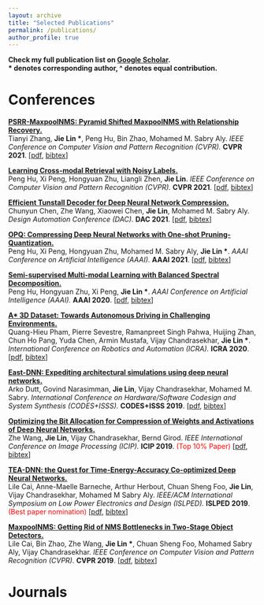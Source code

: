 ```yaml
---
layout: archive
title: "Selected Publications"
permalink: /publications/
author_profile: true
---
```


<b>Check my full publication list on [Google Scholar](https://scholar.google.com.sg/citations?user=bzhI8wcAAAAJ&hl=en).</b> 
<br> <b> * denotes corresponding author, ^ denotes equal contribution.</b> <br/>

Conferences
======
<b>[PSRR-MaxpoolNMS: Pyramid Shifted MaxpoolNMS with Relationship Recovery.](http://lin-j.github.io)</b>
<br>Tianyi Zhang, <b>Jie Lin *</b>, Peng Hu, Bin Zhao, Mohamed M. Sabry Aly.
<i>IEEE Conference on Computer Vision and Pattern Recognition (CVPR).</i> <b>CVPR 2021</b>.
<span>[[pdf](https://lin-j.github.io), [bibtex](https://lin-j.github.io)]</span><br/>

<b>[Learning Cross-modal Retrieval with Noisy Labels.](http://lin-j.github.io)</b>
<br>Peng Hu, Xi Peng, Hongyuan Zhu, Liangli Zhen,  <b>Jie Lin</b>.
<i>IEEE Conference on Computer Vision and Pattern Recognition (CVPR).</i> <b>CVPR 2021</b>.
<span>[[pdf](https://lin-j.github.io), [bibtex](https://lin-j.github.io)]</span><br/>

<b>[Efficient Tunstall Decoder for Deep Neural Network Compression.](http://lin-j.github.io)</b>
<br>Chunyun Chen, Zhe Wang, Xiaowei Chen, <b>Jie Lin</b>, Mohamed M. Sabry Aly.
<i>Design Automation Conference (DAC).</i> <b>DAC 2021</b>.
<span>[[pdf](https://lin-j.github.io), [bibtex](https://lin-j.github.io)]</span><br/>

<b>[OPQ: Compressing Deep Neural Networks with One-shot Pruning-Quantization.](http://lin-j.github.io)</b>
<br>Peng Hu, Xi Peng, Hongyuan Zhu, Mohamed M. Sabry Aly, <b>Jie Lin *</b>.
<i>AAAI Conference on Artificial Intelligence (AAAI).</i> <b>AAAI 2021</b>.
<span>[[pdf](https://lin-j.github.io), [bibtex](https://lin-j.github.io)]</span><br/>

<b>[Semi-supervised Multi-modal Learning with Balanced Spectral Decomposition.](http://lin-j.github.io)</b>
<br>Peng Hu, Hongyuan Zhu, Xi Peng, <b>Jie Lin *</b>.
<i>AAAI Conference on Artificial Intelligence (AAAI).</i> <b>AAAI 2020</b>.
<span>[[pdf](https://lin-j.github.io), [bibtex](https://lin-j.github.io)]</span><br/>

<b>[A* 3D Dataset: Towards Autonomous Driving in Challenging Environments.](http://lin-j.github.io)</b>
<br>Quang-Hieu Pham, Pierre Sevestre, Ramanpreet Singh Pahwa, Huijing Zhan, Chun Ho Pang, Yuda Chen, Armin Mustafa, Vijay Chandrasekhar, <b>Jie Lin *</b>.
<i>International Conference on Robotics and Automation (ICRA).</i> <b>ICRA 2020</b>.
<span>[[pdf](https://lin-j.github.io), [bibtex](https://lin-j.github.io)]</span><br/>

<b>[East-DNN: Expediting architectural simulations using deep neural networks.](http://lin-j.github.io)</b>
<br>Arko Dutt, Govind Narasimman, <b>Jie Lin</b>, Vijay Chandrasekhar, Mohamed M. Sabry.
<i>International Conference on Hardware/Software Codesign and System Synthesis (CODES+ISSS).</i> <b>CODES+ISSS 2019</b>.
<span>[[pdf](https://lin-j.github.io), [bibtex](https://lin-j.github.io)]</span><br/>

<b>[Optimizing the Bit Allocation for Compression of Weights and Activations of Deep Neural Networks.](http://lin-j.github.io)</b>
<br>Zhe Wang, <b>Jie Lin</b>, Vijay Chandrasekhar, Bernd Girod.
<i>IEEE International Conference on Image Processing (ICIP).</i> <b>ICIP 2019</b>. <span style="color:red">(Top 10% Paper)</span>
<span>[[pdf](https://lin-j.github.io), [bibtex](https://lin-j.github.io)]</span><br/>

<b>[TEA-DNN: the Quest for Time-Energy-Accuracy Co-optimized Deep Neural Networks.](http://lin-j.github.io)</b>
<br>Lile Cai, Anne-Maelle Barneche, Arthur Herbout, Chuan Sheng Foo, <b>Jie Lin</b>, Vijay Chandrasekhar, Mohamed M Sabry Aly.
<i>IEEE/ACM International Symposium on Low Power Electronics and Design (ISLPED).</i> <b>ISLPED 2019</b>. <span style="color:red">(Best paper nomination)</span>
<span>[[pdf](https://lin-j.github.io), [bibtex](https://lin-j.github.io)]</span><br/>

<b>[MaxpoolNMS: Getting Rid of NMS Bottlenecks in Two-Stage Object Detectors.](http://lin-j.github.io)</b>
<br>Lile Cai, Bin Zhao, Zhe Wang, <b>Jie Lin *</b>, Chuan Sheng Foo, Mohamed Sabry Aly, Vijay Chandrasekhar.
<i>IEEE Conference on Computer Vision and Pattern Recognition (CVPR).</i> <b>CVPR 2019</b>.
<span>[[pdf](https://lin-j.github.io), [bibtex](https://lin-j.github.io)]</span><br/>


Journals
======







